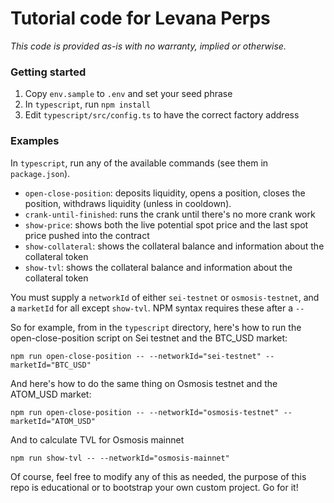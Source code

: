 # Tutorial code for Levana Perps

*This code is provided as-is with no warranty, implied or otherwise.*

### Getting started

1. Copy `env.sample` to `.env` and set your seed phrase
2. In `typescript`, run `npm install`
3. Edit `typescript/src/config.ts` to have the correct factory address

### Examples 

In `typescript`, run any of the available commands (see them in `package.json`).

* `open-close-position`: deposits liquidity, opens a position, closes the position, withdraws liquidity (unless in cooldown).
* `crank-until-finished`: runs the crank until there's no more crank work
* `show-price`: shows both the live potential spot price and the last spot price pushed into the contract
* `show-collateral`: shows the collateral balance and information about the collateral token
* `show-tvl`: shows the collateral balance and information about the collateral token

You must supply a `networkId` of either `sei-testnet` or `osmosis-testnet`, and a `marketId` for all except `show-tvl`. NPM syntax requires these after a `--`

So for example, from in the `typescript` directory, here's how to run the open-close-position script on Sei testnet and the BTC_USD market:

```
npm run open-close-position -- --networkId="sei-testnet" --marketId="BTC_USD"
```

And here's how to do the same thing on Osmosis testnet and the ATOM_USD market:

```
npm run open-close-position -- --networkId="osmosis-testnet" --marketId="ATOM_USD"
```

And to calculate TVL for Osmosis mainnet
```
npm run show-tvl -- --networkId="osmosis-mainnet"
```

Of course, feel free to modify any of this as needed, the purpose of this repo is educational or to bootstrap your own custom project. Go for it!


